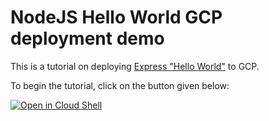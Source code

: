 # NodeJS Hello World GCP deployment demo

This is a tutorial on deploying [Express "Hello World"](expressjs.com/en/starter/hello-world.html) to GCP.

To begin the tutorial, click on the button given below:

[![Open in Cloud Shell](http://gstatic.com/cloudssh/images/open-btn.png)](https://console.cloud.google.com/cloudshell/open?git_repo=https://github.com/kingdan/Google-Cloud-Shell-Walkthrough&tutorial=helloworld.md)
